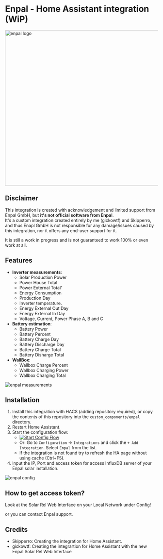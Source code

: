 #  Enpal - Home Assistant integration (WiP)


<img src="images/logo.png" alt="enpal logo" width="512">

## Disclaimer

This integration is created with acknowledgement and limited support from Enpal GmbH, but __it's not official software from Enpal__.<br>
It's a custom integration created entirely by me (gickowtf) and Skipperro, and thus Enapl GmbH is not responsible for any damage/issues caused by this integration, nor it offers any end-user support for it.

It is still a work in progress and is not guaranteed to work 100% or even work at all.<br>


## Features

- **Inverter measurements**:
  - Solar Production Power
  - Power House Total
  - Power External Total'
  - Energy Consumption
  - Production Day
  - Inverter temperature.
  - Energy External Out Day
  - Energy External In Day
  - Voltage, Current, Power Phase A, B and C
- **Battery estimation**:
  - Battery Power
  - Battery Percent
  - Battery Charge Day
  - Battery Discharge Day
  - Battery Charge Total
  - Battery Disharge Total
- **WallBox**:
  - Wallbox Charge Percent
  - Wallbox Charging Power
  - Wallbox Charging Total

![enpal measurements](images/measurements.png)

## Installation

1. Install this integration with HACS (adding repository required), or copy the contents of this
repository into the `custom_components/enpal` directory.
2. Restart Home Assistant.
3. Start the configuration flow:
   - [![Start Config Flow](https://my.home-assistant.io/badges/config_flow_start.svg)](https://my.home-assistant.io/redirect/config_flow_start?domain=enpal)
   - Or: Go to `Configuration` -> `Integrations` and click the `+ Add Integration`. Select `Enpal` from the list.
   - If the integration is not found try to refresh the HA page without using cache (Ctrl+F5).
4. Input the IP, Port and access token for access InfluxDB server of your Enpal solar installation.

![enpal config](images/enpal-config.png)

## How to get access token?

Look at the Solar Rel Web Interface on your Local Network under Config!

or you can contact Enpal support.<br>

## Credits
 
- Skipperro: Creating the integration for Home Assistant.
- gickowtf: Creating the integrartion for Home Assistant with the new Enpal Solar Rel Web Interface
